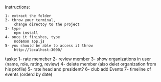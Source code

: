 instructions:

	1- extract the folder
	2- throw your terminal,
		change directoy to the project
	3- type
		npm install
	4- once it finishes, type
		nodemon app.js
	5- you should be able to access it throw
		http://localhost:3000/


tasks:
1- rate memeber
2- review member
3- show organizations in user (name, role, rating, review)
4- delete member (also delet organization from his profile)
5- rate head and president?
6- club add Events
7- timeline of events (orderd by date)